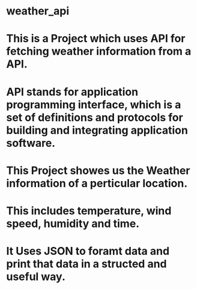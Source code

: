 # weather_api

# This is a Project which uses API for fetching weather information from a API.
# API stands for application programming interface, which is a set of definitions and protocols for building and integrating application software.
# This Project showes us the Weather information of a perticular location.
# This includes temperature, wind speed, humidity and time.
# It Uses JSON to foramt data and print that data in a structed and useful way. 
